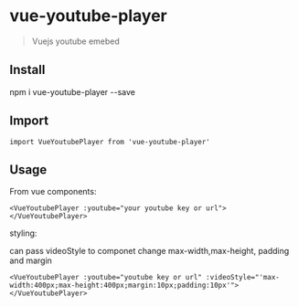 # vue-youtube-player

> Vuejs youtube emebed

## Install 

npm i vue-youtube-player --save 

## Import

`import VueYoutubePlayer from 'vue-youtube-player'` 

## Usage

From vue components:

`<VueYoutubePlayer :youtube="your youtube key or url"></VueYoutubePlayer>`

styling:

can pass videoStyle to componet change max-width,max-height, padding and margin

`<VueYoutubePlayer :youtube="youtube key or url" :videoStyle="'max-width:400px;max-height:400px;margin:10px;padding:10px'"></VueYoutubePlayer>`
